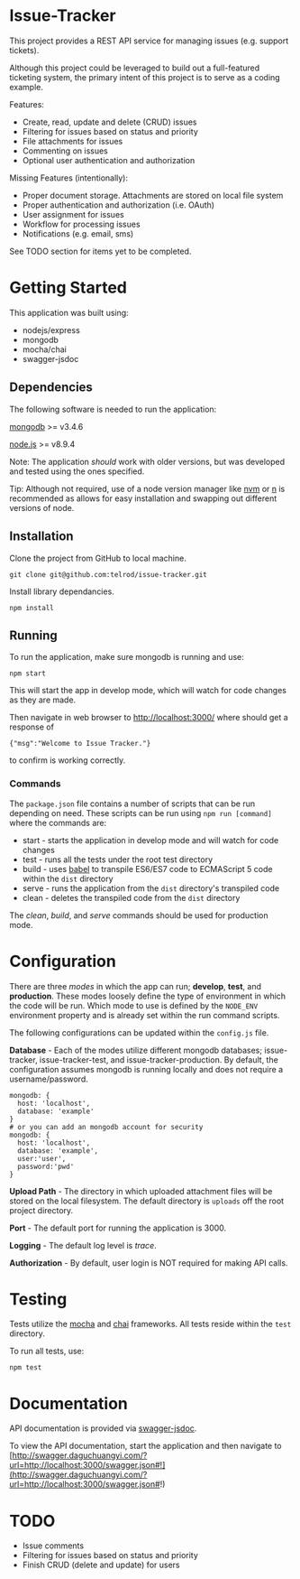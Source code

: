 # Issue-Tracker

This project provides a REST API service for managing issues (e.g. support tickets).  

Although this project could be leveraged to build out a full-featured ticketing system, the primary intent of this project is to serve as a coding example.

Features:
* Create, read, update and delete (CRUD) issues
* Filtering for issues based on status and priority
* File attachments for issues
* Commenting on issues
* Optional user authentication and authorization

Missing Features (intentionally):
* Proper document storage.  Attachments are stored on local file system
* Proper authentication and authorization (i.e. OAuth)
* User assignment for issues
* Workflow for processing issues
* Notifications (e.g. email, sms)

See TODO section for items yet to be completed.


# Getting Started

This application was built using:
* nodejs/express
* mongodb
* mocha/chai
* swagger-jsdoc


## Dependencies
The following software is needed to run the application:

[mongodb](https://docs.mongodb.com/manual/installation/) >= v3.4.6

[node.js](https://nodejs.org/en/download/) >= v8.9.4

Note: The application _should_ work with older versions, but was developed and tested using the ones specified.

Tip: Although not required, use of a node version manager like [nvm](https://github.com/creationix/nvm) or [n](https://github.com/tj/n) is recommended as allows for easy installation and swapping out different versions of node.


## Installation

Clone the project from GitHub to local machine.

```
git clone git@github.com:telrod/issue-tracker.git
```

Install library dependancies.

```
npm install
```


## Running

To run the application, make sure mongodb is running and use:

```
npm start
```

This will start the app in develop mode, which will watch for code changes as they are made.

Then navigate in web browser to [http://localhost:3000/](http://localhost:3000/) where should get a response of
```
{"msg":"Welcome to Issue Tracker."}
```
to confirm is working correctly.


### Commands

The ```package.json``` file contains a number of scripts that can be run depending on need.  These scripts can be run using ```npm run [command]``` where the commands are:

* start - starts the application in develop mode and will watch for code changes
* test - runs all the tests under the root test directory
* build - uses [babel](https://babeljs.io/) to transpile ES6/ES7 code to ECMAScript 5 code within the ```dist``` directory
* serve - runs the application from the ```dist``` directory's transpiled code
* clean - deletes the transpiled code from the ```dist``` directory

The _clean_, _build_, and _serve_ commands should be used for production mode.


# Configuration

There are three _modes_ in which the app can run; **develop**, **test**, and **production**.  These modes loosely define the type of environment in which the code will be run.  Which mode to use is defined by the ```NODE_ENV``` environment property and is already set within the run command scripts.

The following configurations can be updated within the ```config.js``` file.

**Database** - Each of the modes utilize different mongodb databases; issue-tracker, issue-tracker-test, and issue-tracker-production.  By default, the configuration assumes mongodb is running locally and does not require a username/password.

```
mongodb: {
  host: 'localhost',
  database: 'example'
}
# or you can add an mongodb account for security
mongodb: {
  host: 'localhost',
  database: 'example',
  user:'user',
  password:'pwd'
}
```

**Upload Path** - The directory in which uploaded attachment files will be stored on the local filesystem.  The default directory is ```uploads``` off the root project directory.

**Port** - The default port for running the application is 3000.

**Logging** - The default log level is _trace_.

**Authorization** - By default, user login is NOT required for making API calls.  


# Testing

Tests utilize the [mocha](https://mochajs.org/) and [chai](http://chaijs.com/) frameworks.  All tests reside within the ```test``` directory.

To run all tests, use:

```
npm test
```


# Documentation

API documentation is provided via [swagger-jsdoc](https://www.npmjs.com/package/swagger-jsdoc).

To view the API documentation, start the application and then navigate to [http://swagger.daguchuangyi.com/?url=http://localhost:3000/swagger.json#!](http://swagger.daguchuangyi.com/?url=http://localhost:3000/swagger.json#!)  


# TODO

* Issue comments
* Filtering for issues based on status and priority
* Finish CRUD (delete and update) for users
